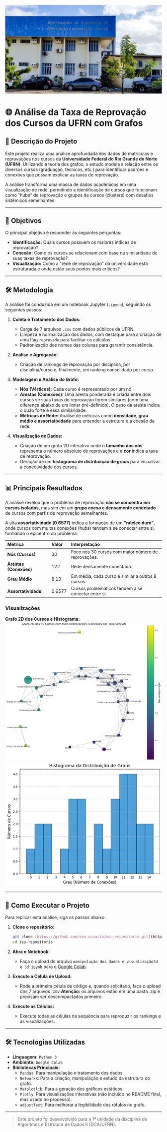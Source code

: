 ![DCA](Imagens/img.jpg)
# 🌐 Análise da Taxa de Reprovação dos Cursos da UFRN com Grafos

## 📝 Descrição do Projeto

Este projeto realiza uma análise aprofundada dos dados de matrículas e reprovações nos cursos da **Universidade Federal do Rio Grande do Norte (UFRN)**. Utilizando a teoria dos grafos, o estudo modela a relação entre os diversos cursos (graduação, técnicos, etc.) para identificar padrões e conexões que possam explicar as taxas de reprovação.

A análise transforma uma massa de dados acadêmicos em uma visualização de rede, permitindo a identificação de cursos que funcionam como "hubs" de reprovação e grupos de cursos (clusters) com desafios sistêmicos semelhantes.

---

## 🎯 Objetivos

O principal objetivo é responder às seguintes perguntas:

* **Identificação:** Quais cursos possuem os maiores índices de reprovação?
* **Conexão:** Como os cursos se relacionam com base na similaridade de suas taxas de reprovação?
* **Visualização:** Como a "rede de reprovação" da universidade está estruturada e onde estão seus pontos mais críticos?

---

## 🛠️ Metodologia

A análise foi conduzida em um notebook Jupyter (`.ipynb`), seguindo os seguintes passos:

1.  **Coleta e Tratamento dos Dados:**
    * Carga de 7 arquivos `.csv` com dados públicos da UFRN.
    * Limpeza e normalização dos dados, com destaque para a criação de uma flag `reprovado` para facilitar os cálculos.
    * Padronização dos nomes das colunas para garantir consistência.

2.  **Análise e Agregação:**
    * Criação de rankings de reprovação por disciplina, por disciplina/curso e, finalmente, um ranking consolidado por curso.

3.  **Modelagem e Análise do Grafo:**
    * **Nós (Vértices):** Cada curso é representado por um nó.
    * **Arestas (Conexões):** Uma aresta ponderada é criada entre dois cursos se suas taxas de reprovação forem similares (com uma diferença abaixo de um limiar pré-definido). O peso da aresta indica o quão forte é essa similaridade.
    * **Métricas de Rede:** Análise de métricas como **densidade, grau médio e assortatividade** para entender a estrutura e a coesão da rede.

4.  **Visualização de Dados:**
    * Criação de um grafo 2D interativo onde o **tamanho dos nós** representa o número absoluto de reprovações e a **cor** indica a taxa de reprovação.
    * Geração de um **histograma de distribuição de graus** para visualizar a conectividade dos cursos.

---

## 📊 Principais Resultados

A análise revelou que o problema de reprovação **não se concentra em cursos isolados**, mas sim em um **grupo coeso e densamente conectado** de cursos com perfis de reprovação semelhantes.

A alta **assortatividade (0.6577)** indica a formação de um **"núcleo duro"**, onde cursos com muitas conexões (hubs) tendem a se conectar entre si, formando o epicentro do problema.

| Métrica | Valor | Interpretação |
| :--- | :--- | :--- |
| **Nós (Cursos)** | 30 | Foco nos 30 cursos com maior número de reprovações. |
| **Arestas (Conexões)**| 122 | Rede densamente conectada. |
| **Grau Médio** | 8.13 | Em média, cada curso é similar a outros 8 cursos. |
| **Assortatividade** | 0.6577 | Cursos problemáticos tendem a se conectar entre si. |

### Visualizações

**Grafo 2D dos Cursos e Histograma:**
![Grafo de Cursos](Imagens/grafo2d.png)
![Histograma de Graus](Imagens/histograma.png)

---

## 🚀 Como Executar o Projeto

Para replicar esta análise, siga os passos abaixo:

1.  **Clone o repositório:**
    ```bash
    git clone [https://github.com/seu-usuario/seu-repositorio.git](https://github.com/seu-usuario/seu-repositorio.git)
    cd seu-repositorio
    ```

2.  **Abra o Notebook:**
    * Faça o upload do arquivo `manipulação dos dados e visualização2d e 3d.ipynb` para o [Google Colab](https://colab.research.google.com/).

3.  **Execute a Célula de Upload:**
    * Rode a primeira célula de código e, quando solicitado, faça o upload dos 7 arquivos .csv **Atenção:** os arquivos estão em uma pasta .zip e precisam ser descompactados primeiro.

4.  **Execute as Células:**
    * Execute todas as células na sequência para reproduzir os rankings e as visualizações.

---

## 🛠️ Tecnologias Utilizadas

* **Linguagem:** `Python 3`
* **Ambiente:** `Google Colab`
* **Bibliotecas Principais:**
    * `Pandas`: Para manipulação e tratamento dos dados.
    * `NetworkX`: Para a criação, manipulação e estudo da estrutura do grafo.
    * `Matplotlib`: Para a geração dos gráficos estáticos.
    * `Plotly`: Para visualizações interativas (não incluído no README final, mas usado no processo).
    * `adjustText`: Para melhorar a legibilidade dos rótulos no grafo.

---

> Este projeto foi desenvolvido para a 1ª unidade da disciplina de Algoritmos e Estrutura de Dados II (DCA/UFRN).

